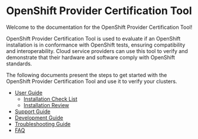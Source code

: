 # OpenShift Provider Certification Tool

Welcome to the documentation for the OpenShift Provider Certification Tool!

OpenShift Provider Certification Tool is used to evaluate if an OpenShift installation is in conformance with OpenShift tests, ensuring compatibility and interoperability. Cloud service providers can use this tool to verify and demonstrate that their hardware and software comply with OpenShift standards.

The following documents present the steps to get started with the OpenShift Provider Certification Tool and use it to verify your clusters.

- [User Guide](./user.md)
    - [Installation Check List](./user-installation-checklist.md)
    - [Installation Review](./user-installation-review.md)
- [Support Guide](./support-guide.md)
- [Development Guide](./dev.md)
- [Troubleshooting Guide](./troubleshooting-guide.md)
- [FAQ](./FAQ.md)
